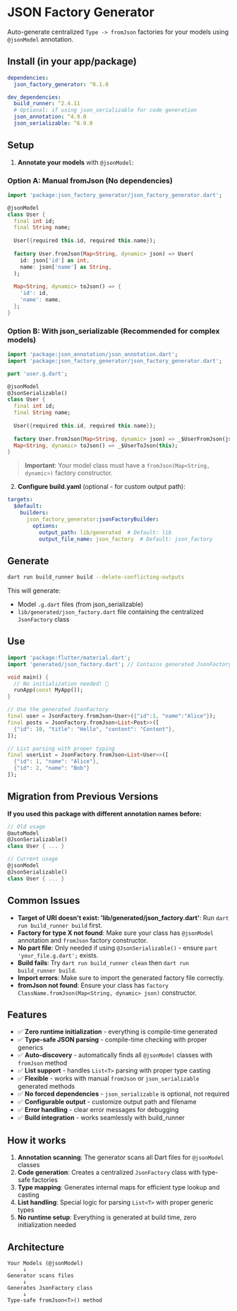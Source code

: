# JSON Factory Generator

Auto-generate centralized `Type -> fromJson` factories for your models using `@jsonModel` annotation.

## Install (in your app/package)

```yaml
dependencies:
  json_factory_generator: ^0.1.0

dev_dependencies:
  build_runner: ^2.4.11
  # Optional: if using json_serializable for code generation
  json_annotation: ^4.9.0
  json_serializable: ^6.9.0
```

## Setup

1. **Annotate your models** with `@jsonModel`:

### Option A: Manual fromJson (No dependencies)

```dart
import 'package:json_factory_generator/json_factory_generator.dart';

@jsonModel
class User {
  final int id;
  final String name;
  
  User({required this.id, required this.name});
  
  factory User.fromJson(Map<String, dynamic> json) => User(
    id: json['id'] as int,
    name: json['name'] as String,
  );
  
  Map<String, dynamic> toJson() => {
    'id': id,
    'name': name,
  };
}
```

### Option B: With json_serializable (Recommended for complex models)

```dart
import 'package:json_annotation/json_annotation.dart';
import 'package:json_factory_generator/json_factory_generator.dart';

part 'user.g.dart';

@jsonModel
@JsonSerializable()
class User {
  final int id;
  final String name;
  
  User({required this.id, required this.name});
  
  factory User.fromJson(Map<String, dynamic> json) => _$UserFromJson(json);
  Map<String, dynamic> toJson() => _$UserToJson(this);
}
```

> **Important**: Your model class must have a `fromJson(Map<String, dynamic>)` factory constructor.

2. **Configure build.yaml** (optional - for custom output path):

```yaml
targets:
  $default:
    builders:
      json_factory_generator:jsonFactoryBuilder:
        options:
          output_path: lib/generated  # Default: lib
          output_file_name: json_factory  # Default: json_factory
```

## Generate

```bash
dart run build_runner build --delete-conflicting-outputs
```

This will generate:
- Model `.g.dart` files (from json_serializable)
- `lib/generated/json_factory.dart` file containing the centralized `JsonFactory` class

## Use

```dart
import 'package:flutter/material.dart';
import 'generated/json_factory.dart'; // Contains generated JsonFactory

void main() {
  // No initialization needed! 🎉
  runApp(const MyApp());
}

// Use the generated JsonFactory
final user = JsonFactory.fromJson<User>({"id":1, "name":"Alice"});
final posts = JsonFactory.fromJson<List<Post>>([
  {"id": 10, "title": "Hello", "content": "Content"},
]);

// List parsing with proper typing
final userList = JsonFactory.fromJson<List<User>>([
  {"id": 1, "name": "Alice"},
  {"id": 2, "name": "Bob"}
]);
```

## Migration from Previous Versions

**If you used this package with different annotation names before:**
```dart
// Old usage
@autoModel
@JsonSerializable()
class User { ... }

// Current usage  
@jsonModel
@JsonSerializable()
class User { ... }
```

## Common Issues

- **Target of URI doesn't exist: 'lib/generated/json_factory.dart'**: Run `dart run build_runner build` first.
- **Factory for type X not found**: Make sure your class has `@jsonModel` annotation and `fromJson` factory constructor.
- **No part file**: Only needed if using `@JsonSerializable()` - ensure `part 'your_file.g.dart';` exists.
- **Build fails**: Try `dart run build_runner clean` then `dart run build_runner build`.
- **Import errors**: Make sure to import the generated factory file correctly.
- **fromJson not found**: Ensure your class has `factory ClassName.fromJson(Map<String, dynamic> json)` constructor.

## Features

- ✅ **Zero runtime initialization** - everything is compile-time generated
- ✅ **Type-safe JSON parsing** - compile-time checking with proper generics
- ✅ **Auto-discovery** - automatically finds all `@jsonModel` classes with `fromJson` method
- ✅ **List support** - handles `List<T>` parsing with proper type casting
- ✅ **Flexible** - works with manual `fromJson` or `json_serializable` generated methods
- ✅ **No forced dependencies** - `json_serializable` is optional, not required
- ✅ **Configurable output** - customize output path and filename
- ✅ **Error handling** - clear error messages for debugging
- ✅ **Build integration** - works seamlessly with build_runner

## How it works

1. **Annotation scanning**: The generator scans all Dart files for `@jsonModel` classes
2. **Code generation**: Creates a centralized `JsonFactory` class with type-safe factories
3. **Type mapping**: Generates internal maps for efficient type lookup and casting
4. **List handling**: Special logic for parsing `List<T>` with proper generic types
5. **No runtime setup**: Everything is generated at build time, zero initialization needed

## Architecture

```
Your Models (@jsonModel) 
     ↓
Generator scans files
     ↓  
Generates JsonFactory class
     ↓
Type-safe fromJson<T>() method
```
